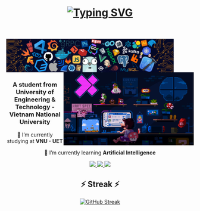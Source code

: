<h1 align = "center">
    <a href="https://git.io/typing-svg">
        <img src="https://readme-typing-svg.demolab.com?font=&weight=500&letterSpacing=1px&duration=4000&pause=700&color=219CE5E5&center=true&vCenter=true&width=450&height=60&lines=Hello!+I'm+Yamm.;+Nice+to+see+you+here!" alt="Typing SVG" />
    </a>
</h1>

<br/>
<br/>
<img src="assets/banner.png" width="450" align = "center" />
<br/>
<img src="assets/side.gif" width="350" align="right" />


<h3 align="center">A student from University of Engineering & Technology - Vietnam National University</h3>

<div align="center">
    <p>🔭 I’m currently studying at <strong>VNU - UET</strong></p>
    <p>🌱 I’m currently learning <strong>Artificial Intelligence</strong></p>
</div>

<div align="center">
    <a href="mailto:buithanhdan2005@gmail.com">
        <img src="https://img.shields.io/badge/Gmail-D14836?style=for-the-badge&logo=gmail&logoColor=white" />
    </a>
    <a href="https://www.facebook.com/bui.thanh.dan.1212" target="_blank">
        <img src="https://img.shields.io/badge/Facebook-1877F2?style=for-the-badge&logo=facebook&logoColor=white" />
    </a>
    <a href="https://www.linkedin.com/in/btdan" target="_blank">
        <img src="https://img.shields.io/badge/LinkedIn-0077B5?style=for-the-badge&logo=linkedin&logoColor=white" />
    </a>
</div>

<h2 align="center">⚡ Streak ⚡</h2>

<div align="center">
    <a href="https://git.io/streak-stats">
        <img src="https://streak-stats.demolab.com?user=Yammn&theme=dark" alt="GitHub Streak" />
    </a>
</div>
